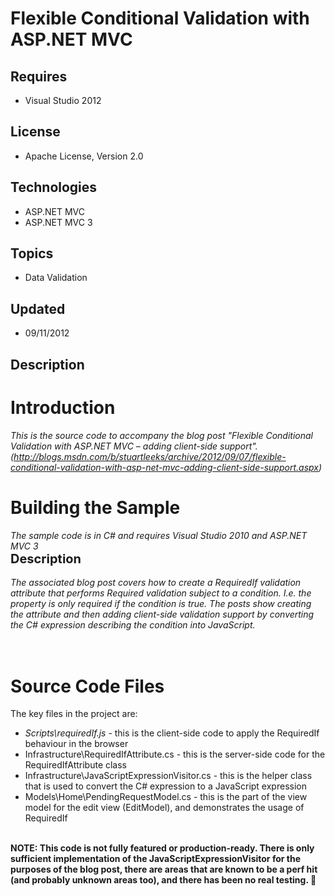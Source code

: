 # Flexible Conditional Validation with ASP.NET MVC
## Requires
- Visual Studio 2012
## License
- Apache License, Version 2.0
## Technologies
- ASP.NET MVC
- ASP.NET MVC 3
## Topics
- Data Validation
## Updated
- 09/11/2012
## Description

<h1>Introduction</h1>
<div><em>This is the source code to accompany the blog post &quot;Flexible Conditional Validation with ASP.NET MVC &ndash; adding client-side support&quot;. (<a href="http://blogs.msdn.com/b/stuartleeks/archive/2012/09/07/flexible-conditional-validation-with-asp-net-mvc-adding-client-side-support.aspx">http://blogs.msdn.com/b/stuartleeks/archive/2012/09/07/flexible-conditional-validation-with-asp-net-mvc-adding-client-side-support.aspx</a>)</em></div>
<h1><span>Building the Sample</span></h1>
<div><em><em>The sample code is in C# and requires Visual Studio 2010 and ASP.NET MVC 3</em></em></div>
<div><span style="font-size:20px; font-weight:bold">Description</span></div>
<div>&nbsp;</div>
<div><em>
<div>The associated blog post covers how to create a RequiredIf validation attribute that performs Required validation subject to a condition. I.e. the property is only required if the condition is true. The posts show creating the attribute and then adding
 client-side validation support by converting the C# expression describing the condition into JavaScript.</div>
</em>
<div><em>&nbsp;</em></div>
</div>
<div>&nbsp;</div>
<h1><span>Source Code Files</span></h1>
<ul>
</ul>
<div>The key files in the project are:</div>
<ul>
<li><em>Scripts\requiredIf.js</em> - this is the client-side code to apply the RequiredIf behaviour in the browser
</li><li>Infrastructure\RequiredIfAttribute.cs - this is the server-side code for the RequiredIfAttribute class
</li><li>Infrastructure\JavaScriptExpressionVisitor.cs - this is the helper class that is used to convert the C# expression to a JavaScript expression
</li><li>Models\Home\PendingRequestModel.cs - this is the part of the view model for the edit view (EditModel), and demonstrates the usage of RequiredIf
</li></ul>
<div>&nbsp;</div>
<div><strong>NOTE: This code is not fully featured or production-ready. There is only sufficient implementation of the JavaScriptExpressionVisitor for the purposes of the blog post, there are areas that are known to be a perf hit (and probably unknown areas
 too), and there has been no real testing. &#61514;</strong></div>
